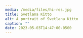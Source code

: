 ```yaml
---
media: /media/files/hi-res.jpg
title: Svetlana Kitto
alt: A portrait of Svetlana Kitto
caption: ""
date: 2023-05-03T14:47:00-0500
---
```

